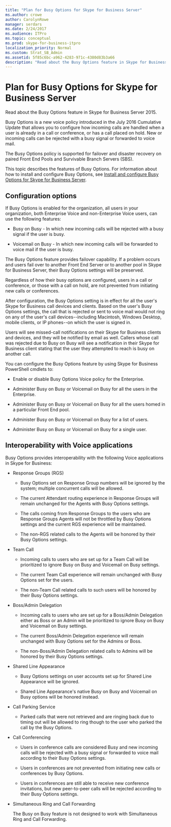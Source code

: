 ```yaml
---
title: "Plan for Busy Options for Skype for Business Server"
ms.author: crowe
author: CarolynRowe
manager: serdars
ms.date: 2/24/2017
ms.audience: ITPro
ms.topic: conceptual
ms.prod: skype-for-business-itpro
localization_priority: Normal
ms.custom: Strat_SB_Admin
ms.assetid: 5f85c6bc-a962-4283-971c-4380d83b3a66
description: "Read about the Busy Options feature in Skype for Business Server 2015."
---
```


# Plan for Busy Options for Skype for Business Server
 
Read about the Busy Options feature in Skype for Business Server 2015.
  
Busy Options is a new voice policy introduced in the July 2016 Cumulative Update that allows you to configure how incoming calls are handled when a user is already in a call or conference, or has a call placed on hold. New or incoming calls can be rejected with a busy signal or forwarded to voice mail. 
  
The Busy Options policy is supported for failover and disaster recovery on paired Front End Pools and Survivable Branch Servers (SBS).
  
This topic describes the features of Busy Options. For information about how to install and configure Busy Options, see [Install and configure Busy Options for Skype for Business Server](../../deploy/deploy-enterprise-voice/install-and-configure-busy-options.md).
  
## Configuration options

If Busy Options is enabled for the organization, all users in your organization, both Enterprise Voice and non-Enterprise Voice users, can use the following features:
  
- Busy on Busy - In which new incoming calls will be rejected with a busy signal if the user is busy.
    
- Voicemail on Busy - In which new incoming calls will be forwarded to voice mail if the user is busy.
    
The Busy Options feature provides failover capability. If a problem occurs and users fail over to another Front End Server or to another pool in Skype for Business Server, their Busy Options settings will be preserved.
  
Regardless of how their busy options are configured, users in a call or conference, or those with a call on hold, are not prevented from initiating new calls or conferences. 
  
After configuration, the Busy Options setting is in effect for all the user's Skype for Business call devices and clients. Based on the user's Busy Options settings, the call that is rejected or sent to voice mail would not ring on any of the user's call devices--including Macintosh, Windows Desktop, mobile clients, or IP phones--on which the user is signed in. 
  
Users will see missed-call notifications on their Skype for Business clients and devices, and they will be notified by email as well. Callers whose call was rejected due to Busy on Busy will see a notification in their Skype for Business client stating that the user they attempted to reach is busy on another call.
  
You can configure the Busy Options feature by using Skype for Business PowerShell cmdlets to:
  
- Enable or disable Busy Options Voice policy for the Enterprise.
    
- Administer Busy on Busy or Voicemail on Busy for all the users in the Enterprise.
    
- Administer Busy on Busy or Voicemail on Busy for all the users homed in a particular Front End pool.
    
- Administer Busy on Busy or Voicemail on Busy for a list of users.
    
- Administer Busy on Busy or Voicemail on Busy for a single user.
    
## Interoperability with Voice applications

Busy Options provides interoperability with the following Voice applications in Skype for Business:
  
- Response Groups (RGS)
    
  - Busy Options set on Response Group numbers will be ignored by the system; multiple concurrent calls will be allowed. 
    
  - The current Attendant routing experience in Response Groups will remain unchanged for the Agents with Busy Options settings.
    
  - The calls coming from Response Groups to the users who are Response Groups Agents will not be throttled by Busy Options settings and the current RGS experience will be maintained.
    
  - The non-RGS related calls to the Agents will be honored by their Busy Options settings.
    
- Team Call
    
  - Incoming calls to users who are set up for a Team Call will be prioritized to ignore Busy on Busy and Voicemail on Busy settings.
    
  - The current Team Call experience will remain unchanged with Busy Options set for the users.
    
  - The non-Team Call related calls to such users will be honored by their Busy Options settings.
    
- Boss/Admin Delegation 
    
  - Incoming calls to users who are set up for a Boss/Admin Delegation either as Boss or an Admin will be prioritized to ignore Busy on Busy and Voicemail on Busy settings.
    
  - The current Boss/Admin Delegation experience will remain unchanged with Busy Options set for the Admins or Boss.
    
  - The non-Boss/Admin Delegation related calls to Admins will be honored by their Busy Options settings.
    
- Shared Line Appearance 
    
  - Busy Options settings on user accounts set up for Shared Line Appearance will be ignored. 
    
  - Shared Line Appearance's native Busy on Busy and Voicemail on Busy options will be honored instead.
    
- Call Parking Service 
    
  - Parked calls that were not retrieved and are ringing back due to timing out will be allowed to ring though to the user who parked the call by the Busy Options. 
    
- Call Conferencing
    
  - Users in conference calls are considered Busy and new incoming calls will be rejected with a busy signal or forwarded to voice mail according to their Busy Options settings.
    
  - Users in conferences are not prevented from initiating new calls or conferences by Busy Options.
    
  - Users in conferences are still able to receive new conference invitations, but new peer-to-peer calls will be rejected according to their Busy Options settings.
    
- Simultaneous Ring and Call Forwarding
    
    The Busy on Busy feature is not designed to work with Simultaneous Ring and Call Forwarding.
    

